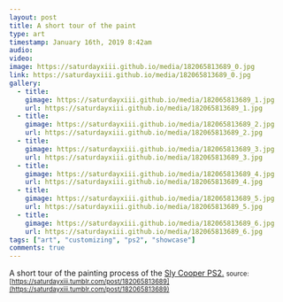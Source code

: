 ```yaml
---
layout: post
title: A short tour of the paint
type: art
timestamp: January 16th, 2019 8:42am
audio: 
video: 
image: https://saturdayxiii.github.io/media/182065813689_0.jpg
link: https://saturdayxiii.github.io/media/182065813689_0.jpg
gallery:
  - title: 
    gimage: https://saturdayxiii.github.io/media/182065813689_1.jpg
    url: https://saturdayxiii.github.io/media/182065813689_1.jpg
  - title: 
    gimage: https://saturdayxiii.github.io/media/182065813689_2.jpg
    url: https://saturdayxiii.github.io/media/182065813689_2.jpg
  - title: 
    gimage: https://saturdayxiii.github.io/media/182065813689_3.jpg
    url: https://saturdayxiii.github.io/media/182065813689_3.jpg
  - title: 
    gimage: https://saturdayxiii.github.io/media/182065813689_4.jpg
    url: https://saturdayxiii.github.io/media/182065813689_4.jpg
  - title: 
    gimage: https://saturdayxiii.github.io/media/182065813689_5.jpg
    url: https://saturdayxiii.github.io/media/182065813689_5.jpg
  - title: 
    gimage: https://saturdayxiii.github.io/media/182065813689_6.jpg
    url: https://saturdayxiii.github.io/media/182065813689_6.jpg
tags: ["art", "customizing", "ps2", "showcase"]
comments: true
---
```

A short tour of the painting process of the [Sly Cooper PS2.](http://heavyhanded.ca/post/181056446837/ps2-case-mod-artwork-of-sly-cooper-templated)
<small>source: [https://saturdayxiii.tumblr.com/post/182065813689](https://saturdayxiii.tumblr.com/post/182065813689)</small>
